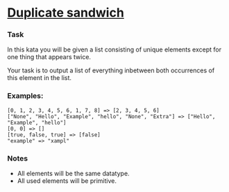 # [Duplicate sandwich](https://www.codewars.com/kata/5f8a15c06dbd530016be0c19) #

### Task ###

In this kata you will be given a list consisting of unique elements except for one thing that appears twice.

Your task is to output a list of everything inbetween both occurrences of this element in the list.

### Examples: ###

    [0, 1, 2, 3, 4, 5, 6, 1, 7, 8] => [2, 3, 4, 5, 6]
    ["None", "Hello", "Example", "hello", "None", "Extra"] => ["Hello", "Example", "hello"]
    [0, 0] => []
    [true, false, true] => [false]
    "example" => "xampl"

### Notes ###

* All elements will be the same datatype.
* All used elements will be primitive.
 